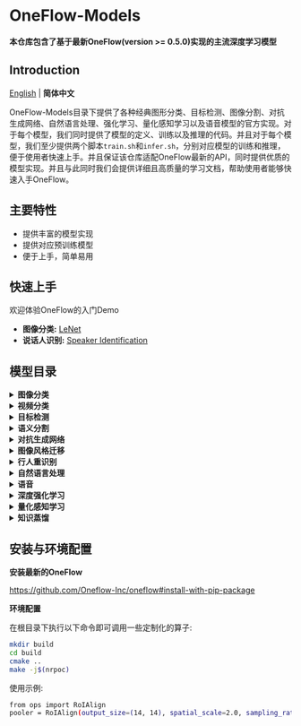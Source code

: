 # OneFlow-Models
**本仓库包含了基于最新OneFlow(version >= 0.5.0)实现的主流深度学习模型**

## Introduction
[English](/README.md) | **简体中文**

OneFlow-Models目录下提供了各种经典图形分类、目标检测、图像分割、对抗生成网络、自然语言处理、强化学习、量化感知学习以及语音模型的官方实现。对于每个模型，我们同时提供了模型的定义、训练以及推理的代码。并且对于每个模型，我们至少提供两个脚本`train.sh`和`infer.sh`，分别对应模型的训练和推理，便于使用者快速上手。并且保证该仓库适配OneFlow最新的API，同时提供优质的模型实现。并且与此同时我们会提供详细且高质量的学习文档，帮助使用者能够快速入手OneFlow。

## 主要特性
- 提供丰富的模型实现
- 提供对应预训练模型
- 便于上手，简单易用

## 快速上手
欢迎体验OneFlow的入门Demo
- **图像分类:** [LeNet](Demo/quick_start_demo_lenet/lenet.py)
- **说话人识别:** [Speaker Identification](Demo/speaker_identification_demo)

## 模型目录
<details>
<summary> <b> 图像分类 </b> </summary>

  - [Lenet](https://github.com/Oneflow-Inc/models/blob/main/Demo/quick_start_demo_lenet/lenet.py)
  - [Alexnet](https://github.com/Oneflow-Inc/models/tree/main/Vision/classification/image/alexnet)
  - [VGG16/19](https://github.com/Oneflow-Inc/models/tree/main/Vision/classification/image/vgg)
  - [Resnet50](https://github.com/Oneflow-Inc/models/tree/main/Vision/classification/image/resnet50)
  - [InceptionV3](https://github.com/Oneflow-Inc/models/tree/main/Vision/classification/image/inception_v3)
  - [Densenet](https://github.com/Oneflow-Inc/models/tree/main/Vision/classification/image/densenet)
  - [Resnext50_32x4d](https://github.com/Oneflow-Inc/models/tree/main/Vision/classification/image/resnext50_32x4d)
  - [Shufflenetv2](https://github.com/Oneflow-Inc/models/tree/main/Vision/classification/image/shufflenetv2)
  - [MobilenetV2](https://github.com/Oneflow-Inc/models/tree/main/Vision/classification/image/mobilenetv2)
  - [mobilenetv3](https://github.com/Oneflow-Inc/models/tree/main/Vision/classification/image/mobilenetv3)
  - [Ghostnet](https://github.com/Oneflow-Inc/models/tree/main/Vision/classification/image/ghostnet)
  - [RepVGG](https://github.com/Oneflow-Inc/models/tree/main/Vision/classification/image/repvgg)
  - [DLA](https://github.com/Oneflow-Inc/models/tree/main/Vision/classification/image/DLA)
  - [PoseNet](https://github.com/Oneflow-Inc/models/tree/main/Vision/classification/image/poseNet)
  - [Scnet](https://github.com/Oneflow-Inc/models/tree/main/Vision/classification/image/scnet)
  - [Mnasnet](https://github.com/Oneflow-Inc/models/tree/main/Vision/classification/image/mnasnet)
  - [ViT](https://github.com/Oneflow-Inc/models/tree/main/Vision/classification/image/ViT)

</details>

<details>
<summary> <b> 视频分类 </b> </summary>

- [TSN](https://github.com/Oneflow-Inc/models/tree/main/Vision/classification/video/TSN)

</details>


<details>
<summary> <b> 目标检测 </b> </summary>
  
- [CSRNet](https://github.com/Oneflow-Inc/models/tree/main/Vision/detection/CSRNet)

</details>

<details>
<summary> <b> 语义分割 </b> </summary>

- [FODDet](https://github.com/Oneflow-Inc/models/tree/main/Vision/segmentation/FODDet)
- [FaceSeg](https://github.com/Oneflow-Inc/models/tree/main/Vision/segmentation/FaceSeg)
- [U-Net](https://github.com/Oneflow-Inc/models/tree/main/Vision/segmentation/U-Net)

</details>

<details>
<summary> <b> 对抗生成网络 </b> </summary>

- [DCGAN](https://github.com/Oneflow-Inc/models/tree/main/Vision/gan/DCGAN)
- [SRGAN](https://github.com/Oneflow-Inc/models/tree/main/Vision/gan/SRGAN)
- [Pix2Pix](https://github.com/Oneflow-Inc/models/tree/main/Vision/gan/Pix2Pix)
- [CycleGAN](https://github.com/Oneflow-Inc/models/tree/main/Vision/gan/CycleGAN)

</details>

<details>
<summary> <b> 图像风格迁移 </b> </summary>

- [FastNeuralStyle](https://github.com/Oneflow-Inc/models/tree/main/Vision/style_transform/fast_neural_style)

</details>


<details>
<summary> <b> 行人重识别 </b> </summary>

- [BoT](https://github.com/Oneflow-Inc/models/tree/main/Vision/reid/BoT)

</details>


<details>
<summary> <b> 自然语言处理 </b> </summary>

- [RNN](https://github.com/Oneflow-Inc/models/tree/main/NLP/rnn)
- [Seq2Seq](https://github.com/Oneflow-Inc/models/tree/main/NLP/seq2seq)
- [LSTMText](https://github.com/Oneflow-Inc/models/tree/main/NLP/LSTMText)
- [TextCNN](https://github.com/Oneflow-Inc/models/tree/main/NLP/TextCNN)
- [Transformer](https://github.com/Oneflow-Inc/models/tree/main/NLP/Transformer)
- [Bert](https://github.com/Oneflow-Inc/models/tree/main/NLP/bert-oneflow)
- [CPT](https://github.com/Oneflow-Inc/models/tree/main/NLP/CPT)
- [MoE](https://github.com/Oneflow-Inc/models/tree/main/NLP/MoE)
</details>

<details>
<summary> <b> 语音 </b> </summary>

- [SincNet](https://github.com/Oneflow-Inc/models/tree/main/Audio/SincNet)
- [Wav2Letter](https://github.com/Oneflow-Inc/models/tree/main/Audio/Wav2Letter)
- [AM_MobileNet1D](https://github.com/Oneflow-Inc/models/tree/main/Audio/AM-MobileNet1D)
- [Speech-Emotion-Analyer](https://github.com/Oneflow-Inc/models/tree/main/Audio/Speech-Emotion-Analyzer)
- [Speech-Transformer](https://github.com/Oneflow-Inc/models/tree/main/Audio/Speech-Transformer)
- [CycleGAN-VC2](https://github.com/Oneflow-Inc/models/tree/main/Audio/CycleGAN-VC2)
- [MaskCycleGAN-VC](https://github.com/Oneflow-Inc/models/tree/main/Audio/MaskCycleGAN-VC)
- [StarGAN-VC](https://github.com/Oneflow-Inc/models/tree/main/Audio/StarGAN-VC)
- [Adaptive_Voice_Conversion](https://github.com/Oneflow-Inc/models/tree/main/Audio/Adaptive_Voice_Conversion)
- [Opentransformer](https://github.com/Oneflow-Inc/models/tree/main/Audio/Opentransformer)
</details>

<details>
<summary> <b> 深度强化学习 </b> </summary>

- [FlappyBird](https://github.com/Oneflow-Inc/models/tree/main/DeepReinforcementLearning/FlappyBird)
</details>

<details>
<summary> <b> 量化感知学习 </b> </summary>

- [Quantization](https://github.com/Oneflow-Inc/models/tree/main/Quantization)
</details>

<details>
<summary> <b> 知识蒸馏 </b> </summary>

- [KnowledgeDistillation](https://github.com/Oneflow-Inc/models/tree/main/KnowledgeDistillation/KnowledgeDistillation)
</details>

## 安装与环境配置
**安装最新的OneFlow**

https://github.com/Oneflow-Inc/oneflow#install-with-pip-package

**环境配置**

在根目录下执行以下命令即可调用一些定制化的算子:
```bash
mkdir build
cd build
cmake ..
make -j$(nrpoc)
```
使用示例:
```bash
from ops import RoIAlign
pooler = RoIAlign(output_size=(14, 14), spatial_scale=2.0, sampling_ratio=2)
```

